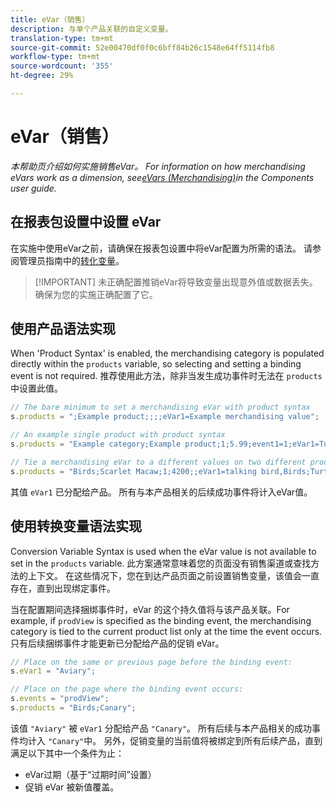 ```yaml
---
title: eVar（销售）
description: 与单个产品关联的自定义变量。
translation-type: tm+mt
source-git-commit: 52e00470df0f0c6bff84b26c1548e64ff5114fb8
workflow-type: tm+mt
source-wordcount: '355'
ht-degree: 29%

---
```



# eVar（销售）

*本帮助页介绍如何实施销售eVar。 For information on how merchandising eVars work as a dimension, see[eVars (Merchandising)](/help/components/dimensions/evar-merchandising.md)in the Components user guide.*

## 在报表包设置中设置 eVar

在实施中使用eVar之前，请确保在报表包设置中将eVar配置为所需的语法。 请参阅管理员指南中的[转化变量](/help/admin/admin/conversion-var-admin/conversion-var-admin.md)。

>[!IMPORTANT] 未正确配置推销eVar将导致变量出现意外值或数据丢失。 确保为您的实施正确配置了它。

## 使用产品语法实现

When &#39;Product Syntax&#39; is enabled, the merchandising category is populated directly within the `products` variable, so selecting and setting a binding event is not required. 推荐使用此方法，除非当发生成功事件时无法在 `products` 中设置此值。

```js
// The bare minimum to set a merchandising eVar with product syntax
s.products = ";Example product;;;;eVar1=Example merchandising value";

// An example single product with product syntax
s.products = "Example category;Example product;1;5.99;event1=1;eVar1=Turtles";

// Tie a merchandising eVar to a different values on two different products
s.products = "Birds;Scarlet Macaw;1;4200;;eVar1=talking bird,Birds;Turtle dove;2;550;;eVar1=love birds";
```

其值 `eVar1` 已分配给产品。 所有与本产品相关的后续成功事件将计入eVar值。

## 使用转换变量语法实现

Conversion Variable Syntax is used when the eVar value is not available to set in the `products` variable. 此方案通常意味着您的页面没有销售渠道或查找方法的上下文。 在这些情况下，您在到达产品页面之前设置销售变量，该值会一直存在，直到出现绑定事件。

当在配置期间选择捆绑事件时，eVar 的这个持久值将与该产品关联。For example, if `prodView` is specified as the binding event, the merchandising category is tied to the current product list only at the time the event occurs. 只有后续捆绑事件才能更新已分配给产品的促销 eVar。

```js
// Place on the same or previous page before the binding event:
s.eVar1 = "Aviary";

// Place on the page where the binding event occurs:
s.events = "prodView";
s.products = "Birds;Canary";
```

该值 `"Aviary"` 被 `eVar1` 分配给产品 `"Canary"`。 所有后续与本产品相关的成功事件均计入 `"Canary"`中。 另外，促销变量的当前值将被绑定到所有后续产品，直到满足以下其中一个条件为止：

* eVar过期（基于“过期时间”设置）
* 促销 eVar 被新值覆盖。
